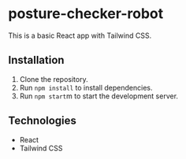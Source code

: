 # posture-checker-robot

This is a basic React app with Tailwind CSS.

## Installation

1. Clone the repository.
2. Run `npm install` to install dependencies.
3. Run `npm start`m to start the development server.

## Technologies

- React
- Tailwind CSS
